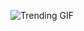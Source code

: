 ![Trending GIF](https://media0.giphy.com/media/v1.Y2lkPThiYjIxNzcydDBhZTJnanQ4dHR5czd6YXNvcnQ4OWdubXo3eGNlbnlleTRyNGZocSZlcD12MV9naWZzX3NlYXJjaCZjdD1n/wQAbcl6iDnawokpLj9/giphy.gif)
